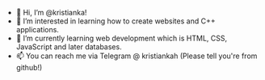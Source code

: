 - 👋 Hi, I’m @kristianka!
- 👀 I’m interested in learning how to create websites and C++ applications.
- 🌱 I’m currently learning web development which is HTML, CSS, JavaScript and later databases.
- 📫 You can reach me via Telegram @ kristiankah (Please tell you're from github!)

<!---
kristianka/kristianka is a ✨ special ✨ repository because its `README.md` (this file) appears on your GitHub profile.
You can click the Preview link to take a look at your changes.
--->
